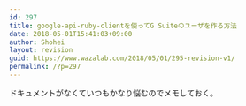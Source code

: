```yaml
---
id: 297
title: google-api-ruby-clientを使ってG Suiteのユーザを作る方法
date: 2018-05-01T15:41:03+09:00
author: Shohei
layout: revision
guid: https://www.wazalab.com/2018/05/01/295-revision-v1/
permalink: /?p=297
---
```

ドキュメントがなくていつもかなり悩むのでメモしておく。

<script src="https://gist.github.com/shohey1226/a4eb464aa6d6c22eb9550587146f7109.js"></script>
